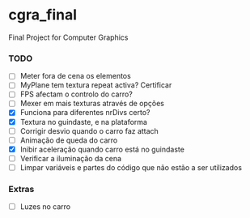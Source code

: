 # cgra_final
Final Project for Computer Graphics

### TODO

- [ ] Meter fora de cena os elementos
- [ ] MyPlane tem textura repeat activa? Certificar
- [ ] FPS afectam o controlo do carro?
- [ ] Mexer em mais texturas através de opções
- [X] Funciona para diferentes nrDivs certo?
- [X] Textura no guindaste, e na plataforma
- [ ] Corrigir desvio quando o carro faz attach
- [ ] Animação de queda do carro
- [X] Inibir aceleração quando carro está no guindaste
- [ ] Verificar a iluminação da cena
- [ ] Limpar variáveis e partes do código que não estão a ser utilizados

### Extras

- [ ] Luzes no carro

